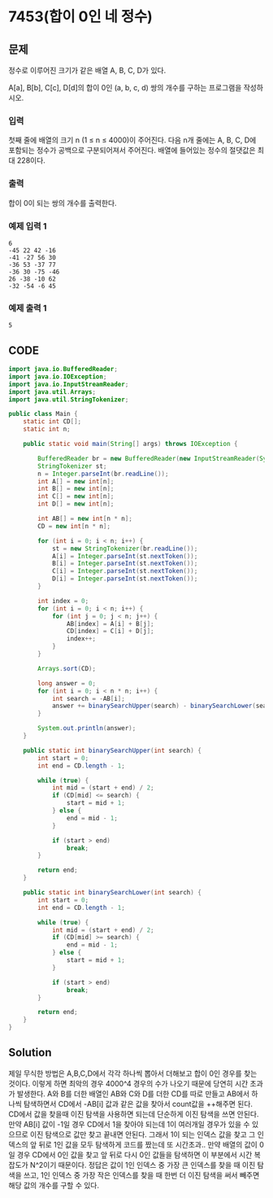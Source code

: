 # 7453\(합이 0인 네 정수\)

## 문제

정수로 이루어진 크기가 같은 배열 A, B, C, D가 있다.

A\[a\], B\[b\], C\[c\], D\[d\]의 합이 0인 \(a, b, c, d\) 쌍의 개수를 구하는 프로그램을 작성하시오.

### 입력

첫째 줄에 배열의 크기 n \(1 ≤ n ≤ 4000\)이 주어진다. 다음 n개 줄에는 A, B, C, D에 포함되는 정수가 공백으로 구분되어져서 주어진다. 배열에 들어있는 정수의 절댓값은 최대 228이다.

### 출력

합이 0이 되는 쌍의 개수를 출력한다.

### 예제 입력 1

```text
6
-45 22 42 -16
-41 -27 56 30
-36 53 -37 77
-36 30 -75 -46
26 -38 -10 62
-32 -54 -6 45
```

### 예제 출력 1

```text
5
```

## CODE

```java
import java.io.BufferedReader;
import java.io.IOException;
import java.io.InputStreamReader;
import java.util.Arrays;
import java.util.StringTokenizer;

public class Main {
	static int CD[];
	static int n;

	public static void main(String[] args) throws IOException {

		BufferedReader br = new BufferedReader(new InputStreamReader(System.in));
		StringTokenizer st;
		n = Integer.parseInt(br.readLine());
		int A[] = new int[n];
		int B[] = new int[n];
		int C[] = new int[n];
		int D[] = new int[n];

		int AB[] = new int[n * n];
		CD = new int[n * n];

		for (int i = 0; i < n; i++) {
			st = new StringTokenizer(br.readLine());
			A[i] = Integer.parseInt(st.nextToken());
			B[i] = Integer.parseInt(st.nextToken());
			C[i] = Integer.parseInt(st.nextToken());
			D[i] = Integer.parseInt(st.nextToken());
		}

		int index = 0;
		for (int i = 0; i < n; i++) {
			for (int j = 0; j < n; j++) {
				AB[index] = A[i] + B[j];
				CD[index] = C[i] + D[j];
				index++;
			}
		}

		Arrays.sort(CD);

		long answer = 0;
		for (int i = 0; i < n * n; i++) {
			int search = -AB[i];
			answer += binarySearchUpper(search) - binarySearchLower(search);
		}

		System.out.println(answer);
	}

	public static int binarySearchUpper(int search) {
		int start = 0;
		int end = CD.length - 1;

		while (true) {
			int mid = (start + end) / 2;
			if (CD[mid] <= search) {
				start = mid + 1;
			} else {
				end = mid - 1;
			}

			if (start > end)
				break;
		}

		return end;
	}

	public static int binarySearchLower(int search) {
		int start = 0;
		int end = CD.length - 1;

		while (true) {
			int mid = (start + end) / 2;
			if (CD[mid] >= search) {
				end = mid - 1;
			} else {
				start = mid + 1;
			}

			if (start > end)
				break;
		}

		return end;
	}
}
```

## Solution

 제일 무식한 방법은 A,B,C,D에서 각각 하나씩 뽑아서 더해보고 합이 0인 경우를 찾는 것이다. 이렇게 하면 최악의 경우 4000^4 경우의 수가 나오기 때문에 당연히 시간 초과가 발생한다. A와 B를 더한 배열인 AB와 C와 D를 더한 CD를 따로 만들고 AB에서 하나씩 탐색하면서 CD에서 -AB\[i\] 값과 같은 값을 찾아서 count값을 ++해주면 된다. CD에서 값을 찾을때 이진 탐색을 사용하면 되는데 단순하게 이진 탐색을 쓰면 안된다. 만약 AB\[i\] 값이 -1일 경우 CD에서 1을 찾아야 되는데 1이 여러개일 경우가 있을 수 있으므로 이진 탐색으로 값만 찾고 끝내면 안된다. 그래서 1이 되는 인덱스 값을 찾고 그 인덱스의 앞 뒤로 1인 값을 모두 탐색하게 코드를 짰는데 또 시간초과.. 만약 배열의 값이 0일 경우 CD에서 0인 값을 찾고 앞 뒤로 다시 0인 값들을 탐색하면 이 부분에서 시간 복잡도가 N^2이기 때문이다. 정답은 값이 1인 인덱스 중 가장 큰 인덱스를 찾을 때 이진 탐색을 쓰고, 1인 인덱스 중 가장 작은 인덱스를 찾을 때 한번 더 이진 탐색을 써서 빼주면 해당 값의 개수를 구할 수 있다.

